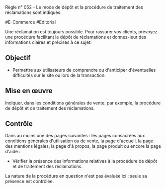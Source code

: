 
Règle n° 052  - Le mode de dépôt et la procédure de traitement des réclamations sont indiqués.

#E-Commerce #Editorial

Une réclamation est toujours possible. Pour rassurer vos clients, prévoyez une procédure facilitant le dépôt de réclamations et donnez-leur des informations claires et précises à ce sujet.

Objectif
--------

*   Permettre aux utilisateurs de comprendre ou d'anticiper d'éventuelles difficultés sur le site ou lors de la transaction.

Mise en œuvre
-------------

Indiquer, dans les conditions générales de vente, par exemple, la procédure de dépôt et de traitement des réclamations.

Contrôle
--------

Dans au moins une des pages suivantes : les pages consacrées aux conditions générales d'utilisation ou de vente, la page d'accueil, la page des mentions légales, la page d'à propos, la page produit ou encore la page d'aide :

*   Vérifier la présence des informations relatives à la procédure de dépôt et de traitement des réclamations.

La nature de la procédure en question n'est pas évaluée ici : seule sa présence est contrôlée.
